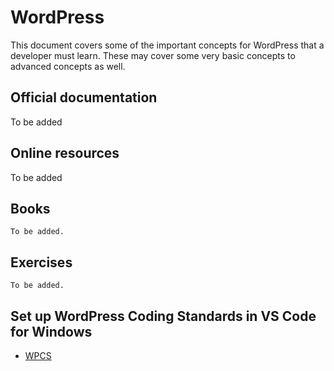 # WordPress

This document covers some of the important concepts for WordPress that a developer must learn. These may cover some very basic concepts to advanced concepts as well.


## Official documentation
To be added


## Online resources
To be added

## Books
`To be added.`

## Exercises
`To be added.`

## Set up WordPress Coding Standards in VS Code for Windows
- [WPCS](WPCS.md/)
